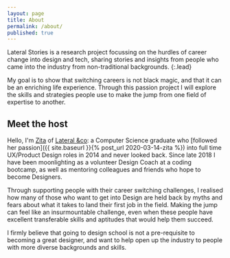 ```yaml
---
layout: page
title: About
permalink: /about/
published: true
---
```

Lateral Stories is a research project focussing on the hurdles of career change into design and tech, sharing stories and insights from people who came into the industry from non-traditional backgrounds.
{:.lead}

My goal is to show that switching careers is not black magic, and that it can be an enriching life experience. Through this passion project I will explore the skills and strategies people use to make the jump from one field of expertise to another.


## Meet the host
Hello, I'm [Zita](https://www.linkedin.com/in/zitaorban/) of [Lateral &co](https://lateralco.studio): a Computer Science graduate who [followed her passion]({{ site.baseurl }}{% post_url 2020-03-14-zita %}) into full time UX/Product Design roles in 2014 and never looked back. Since late 2018 I have been moonlighting as a volunteer Design Coach at a coding bootcamp, as well as mentoring colleagues and friends who hope to become Designers.

Through supporting people with their career switching challenges, I realised how many of those who want to get into Design are held back by myths and fears about what it takes to land their first job in the field. Making the jump can feel like an insurmountable challenge, even when these people have excellent transferable skills and aptitudes that would help them succeed.

I firmly believe that going to design school is not a pre-requisite to becoming a great designer, and want to help open up the industry to people with more diverse backgrounds and skills.